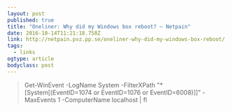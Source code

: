 ```yaml
---
layout: post 
published: true 
title: "Oneliner: Why did my Windows box reboot? – Netpain" 
date: 2016-10-14T11:21:18.758Z 
link: http://netpain.pvz.pp.se/oneliner-why-did-my-windows-box-reboot/ 
tags:
  - links
ogtype: article 
bodyclass: post 
---
```


> Get-WinEvent -LogName System -FilterXPath "*[System[(EventID=1074 or EventID=1076 or EventID=6008)]]" -MaxEvents 1 -ComputerName localhost | fl